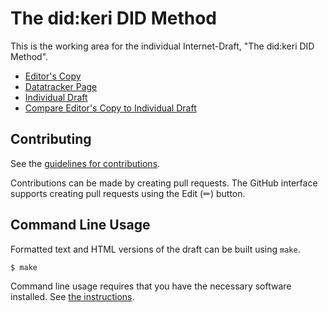 # The did:keri DID Method

This is the working area for the individual Internet-Draft, "The did:keri DID Method".

* [Editor's Copy](https://WebOfTrust.github.io/ietf-did-keri/#go.draft-pfeairheller-did-keri.html)
* [Datatracker Page](https://datatracker.ietf.org/doc/draft-pfeairheller-did-keri)
* [Individual Draft](https://datatracker.ietf.org/doc/html/draft-pfeairheller-did-keri)
* [Compare Editor's Copy to Individual Draft](https://WebOfTrust.github.io/ietf-did-keri/#go.draft-pfeairheller-did-keri.diff)


## Contributing

See the
[guidelines for contributions](https://github.com/WebOfTrust/ietf-did-keri/blob/main/CONTRIBUTING.md).

Contributions can be made by creating pull requests.
The GitHub interface supports creating pull requests using the Edit (✏) button.


## Command Line Usage

Formatted text and HTML versions of the draft can be built using `make`.

```sh
$ make
```

Command line usage requires that you have the necessary software installed.  See
[the instructions](https://github.com/martinthomson/i-d-template/blob/main/doc/SETUP.md).

